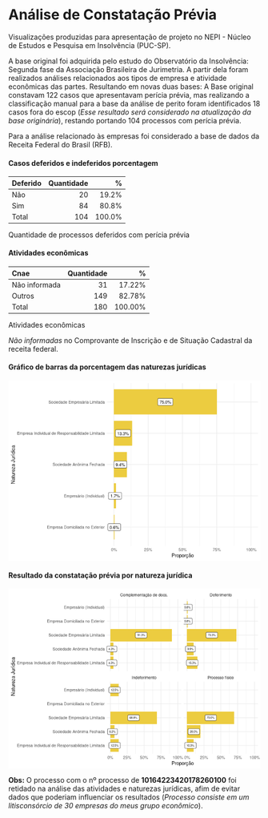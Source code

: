 
<!-- README.md is generated from README.Rmd. Please edit that file -->

# Análise de Constatação Prévia

Visualizações produzidas para apresentação de projeto no NEPI - Núcleo
de Estudos e Pesquisa em Insolvência (PUC-SP).

A base original foi adquirida pelo estudo do Observatório da
Insolvência: Segunda fase da Associação Brasileira de Jurimetria. A
partir dela foram realizados análises relacionados aos tipos de empresa
e atividade econômicas das partes. Resultando em novas duas bases: A
Base original constavam 122 casos que apresentavam perícia prévia, mas
realizando a classificação manual para a base da análise de perito foram
identificados 18 casos fora do escop (*Esse resultado será considerado
na atualização da base originária*), restando portando 104 processos com
perícia prévia.

Para a análise relacionado às empresas foi considerado a base de dados
da Receita Federal do Brasil (RFB).

#### Casos deferidos e indeferidos porcentagem

| Deferido | Quantidade |      % |
|:---------|-----------:|-------:|
| Não      |         20 |  19.2% |
| Sim      |         84 |  80.8% |
| Total    |        104 | 100.0% |

Quantidade de processos deferidos com perícia prévia

#### Atividades econômicas

| Cnae          | Quantidade |       % |
|:--------------|-----------:|--------:|
| Não informada |         31 |  17.22% |
| Outros        |        149 |  82.78% |
| Total         |        180 | 100.00% |

Atividades econômicas

*Não informadas* no Comprovante de Inscrição e de Situação Cadastral da
receita federal.

#### Gráfico de barras da porcentagem das naturezas jurídicas

<img src="README_files/figure-gfm/quantidade-natureza-1.png" style="display: block; margin: auto;" />

#### Resultado da constatação prévia por natureza jurídica

<img src="README_files/figure-gfm/quantidade-resultados-1.png" style="display: block; margin: auto;" />

**Obs:** O processo com o nº processo de **10164223420178260100** foi
retidado na análise das atividades e naturezas jurídicas, afim de evitar
dados que poderiam influenciar os resultados (*Processo consiste em um
litisconsórcio de 30 empresas do meus grupo econômico*).
